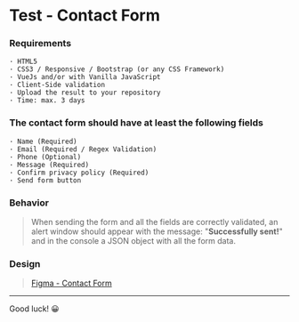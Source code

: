 # Test - Contact Form

### Requirements

```
· HTML5
· CSS3 / Responsive / Bootstrap (or any CSS Framework)
· VueJs and/or with Vanilla JavaScript
· Client-Side validation
· Upload the result to your repository
· Time: max. 3 days
```

### The contact form should have at least the following fields
``` 
· Name (Required)
· Email (Required / Regex Validation)
· Phone (Optional)
· Message (Required)
· Confirm privacy policy (Required)
· Send form button
```

### Behavior
> When sending the form and all the fields are correctly validated, an alert window should appear with the message:  "__Successfully sent!__"  and in the console a JSON object with all the form data.

### Design
> [Figma - Contact Form](https://www.figma.com/file/dJ9NtNWZl8pivj3ZTGhWSt/Contact-Form-share?node-id=0%3A1)

---

Good luck! 😀
